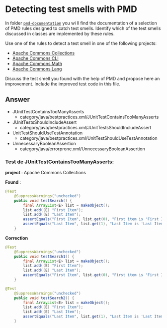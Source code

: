 # Detecting test smells with PMD

In folder [`pmd-documentation`](../pmd-documentation) you wi    ll find the documentation of a selection of PMD rules designed to catch test smells.
Identify which of the test smells discussed in classes are implemented by these rules.

Use one of the rules to detect a test smell in one of the following projects:

- [Apache Commons Collections](https://github.com/apache/commons-collections)
- [Apache Commons CLI](https://github.com/apache/commons-cli)
- [Apache Commons Math](https://github.com/apache/commons-math)
- [Apache Commons Lang](https://github.com/apache/commons-lang)

Discuss the test smell you found with the help of PMD and propose here an improvement.
Include the improved test code in this file.

## Answer

- JUnitTestContainsTooManyAsserts
    - category/java/bestpractices.xml/JUnitTestContainsTooManyAsserts
- JUnitTestsShouldIncludeAssert
    - category/java/bestpractices.xml/JUnitTestsShouldIncludeAssert
- UnitTestShouldUseTestAnnotation
    - category/java/bestpractices.xml/UnitTestShouldUseTestAnnotation
- UnnecessaryBooleanAssertion
    - category/java/errorprone.xml/UnnecessaryBooleanAssertion

### Test de JUnitTestContainsTooManyAsserts:
**project** : Apache Commons Collections

**Found** :
```java
@Test
    @SuppressWarnings("unchecked")
    public void testSearch() {
        final ArrayList<E> list = makeObject();
        list.add((E) "First Item");
        list.add((E) "Last Item");
        assertEquals("First Item", list.get(0), "First item is 'First Item'");
        assertEquals("Last Item", list.get(1), "Last Item is 'Last Item'");
    }
```
**Correction**
```java
@Test
    @SuppressWarnings("unchecked")
    public void testSearch1() {
        final ArrayList<E> list = makeObject();
        list.add((E) "First Item");
        list.add((E) "Last Item");
        assertEquals("First Item", list.get(0), "First item is 'First Item'");
    }

@Test
    @SuppressWarnings("unchecked")
    public void testSearch2() {
        final ArrayList<E> list = makeObject();
        list.add((E) "First Item");
        list.add((E) "Last Item");
        assertEquals("Last Item", list.get(1), "Last Item is 'Last Item'");
    }
```
